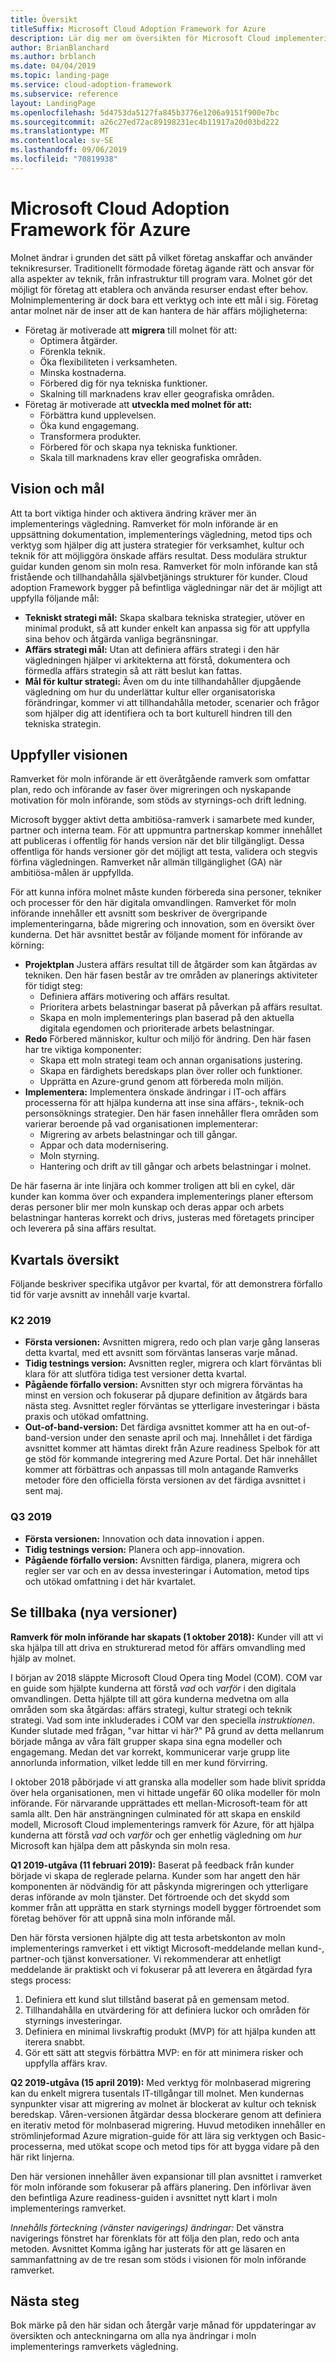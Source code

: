 ```yaml
---
title: Översikt
titleSuffix: Microsoft Cloud Adoption Framework for Azure
description: Lär dig mer om översikten för Microsoft Cloud implementerings ramverk för Azure.
author: BrianBlanchard
ms.author: brblanch
ms.date: 04/04/2019
ms.topic: landing-page
ms.service: cloud-adoption-framework
ms.subservice: reference
layout: LandingPage
ms.openlocfilehash: 5d4753da5127fa845b3776e1206a9151f900e7bc
ms.sourcegitcommit: a26c27ed72ac89198231ec4b11917a20d03bd222
ms.translationtype: MT
ms.contentlocale: sv-SE
ms.lasthandoff: 09/06/2019
ms.locfileid: "70819938"
---
```

# <a name="microsoft-cloud-adoption-framework-for-azure"></a>Microsoft Cloud Adoption Framework för Azure

Molnet ändrar i grunden det sätt på vilket företag anskaffar och använder teknikresurser. Traditionellt förmodade företag ägande rätt och ansvar för alla aspekter av teknik, från infrastruktur till program vara. Molnet gör det möjligt för företag att etablera och använda resurser endast efter behov. Molnimplementering är dock bara ett verktyg och inte ett mål i sig. Företag antar molnet när de inser att de kan hantera de här affärs möjligheterna:

- Företag är motiverade att **migrera** till molnet för att:
  - Optimera åtgärder.
  - Förenkla teknik.
  - Öka flexibiliteten i verksamheten.
  - Minska kostnaderna.
  - Förbered dig för nya tekniska funktioner.
  - Skalning till marknadens krav eller geografiska områden.
- Företag är motiverade att **utveckla med molnet för att:**
  - Förbättra kund upplevelsen.
  - Öka kund engagemang.
  - Transformera produkter.
  - Förbered för och skapa nya tekniska funktioner.
  - Skala till marknadens krav eller geografiska områden.

## <a name="vision-and-objectives"></a>Vision och mål

Att ta bort viktiga hinder och aktivera ändring kräver mer än implementerings vägledning. Ramverket för moln införande är en uppsättning dokumentation, implementerings vägledning, metod tips och verktyg som hjälper dig att justera strategier för verksamhet, kultur och teknik för att möjliggöra önskade affärs resultat. Dess modulära struktur guidar kunden genom sin moln resa. Ramverket för moln införande kan stå fristående och tillhandahålla självbetjänings strukturer för kunder. Cloud adoption Framework bygger på befintliga vägledningar när det är möjligt att uppfylla följande mål:

- **Tekniskt strategi mål:** Skapa skalbara tekniska strategier, utöver en minimal produkt, så att kunder enkelt kan anpassa sig för att uppfylla sina behov och åtgärda vanliga begränsningar.
- **Affärs strategi mål:** Utan att definiera affärs strategi i den här vägledningen hjälper vi arkitekterna att förstå, dokumentera och förmedla affärs strategin så att rätt beslut kan fattas.
- **Mål för kultur strategi:** Även om du inte tillhandahåller djupgående vägledning om hur du underlättar kultur eller organisatoriska förändringar, kommer vi att tillhandahålla metoder, scenarier och frågor som hjälper dig att identifiera och ta bort kulturell hindren till den tekniska strategin.

## <a name="fulfilling-the-vision"></a>Uppfyller visionen

Ramverket för moln införande är ett överåtgående ramverk som omfattar plan, redo och införande av faser över migreringen och nyskapande motivation för moln införande, som stöds av styrnings-och drift ledning.

Microsoft bygger aktivt detta ambitiösa-ramverk i samarbete med kunder, partner och interna team. För att uppmuntra partnerskap kommer innehållet att publiceras i offentlig för hands version när det blir tillgängligt. Dessa offentliga för hands versioner gör det möjligt att testa, validera och stegvis förfina vägledningen. Ramverket når allmän tillgänglighet (GA) när ambitiösa-målen är uppfyllda.

För att kunna införa molnet måste kunden förbereda sina personer, tekniker och processer för den här digitala omvandlingen. Ramverket för moln införande innehåller ett avsnitt som beskriver de övergripande implementeringarna, både migrering och innovation, som en översikt över kunderna. Det här avsnittet består av följande moment för införande av körning:

- **Projektplan** Justera affärs resultat till de åtgärder som kan åtgärdas av tekniken. Den här fasen består av tre områden av planerings aktiviteter för tidigt steg:
  - Definiera affärs motivering och affärs resultat.
  - Prioritera arbets belastningar baserat på påverkan på affärs resultat.
  - Skapa en moln implementerings plan baserad på den aktuella digitala egendomen och prioriterade arbets belastningar.
- **Redo** Förbered människor, kultur och miljö för ändring. Den här fasen har tre viktiga komponenter:
  - Skapa ett moln strategi team och annan organisations justering.
  - Skapa en färdighets beredskaps plan över roller och funktioner.
  - Upprätta en Azure-grund genom att förbereda moln miljön.
- **Implementera:** Implementera önskade ändringar i IT-och affärs processerna för att hjälpa kunderna att inse sina affärs-, teknik-och personsöknings strategier. Den här fasen innehåller flera områden som varierar beroende på vad organisationen implementerar:
  - Migrering av arbets belastningar och till gångar.
  - Appar och data modernisering.
  - Moln styrning.
  - Hantering och drift av till gångar och arbets belastningar i molnet.

De här faserna är inte linjära och kommer troligen att bli en cykel, där kunder kan komma över och expandera implementerings planer eftersom deras personer blir mer moln kunskap och deras appar och arbets belastningar hanteras korrekt och drivs, justeras med företagets principer och leverera på sina affärs resultat.

## <a name="quarterly-roadmap"></a>Kvartals översikt

Följande beskriver specifika utgåvor per kvartal, för att demonstrera förfallo tid för varje avsnitt av innehåll varje kvartal.

### <a name="q2-2019"></a>K2 2019

- **Första versionen:** Avsnitten migrera, redo och plan varje gång lanseras detta kvartal, med ett avsnitt som förväntas lanseras varje månad.
- **Tidig testnings version:** Avsnitten regler, migrera och klart förväntas bli klara för att slutföra tidiga test versioner detta kvartal.
- **Pågående förfallo version:** Avsnitten styr och migrera förväntas ha minst en version och fokuserar på djupare definition av åtgärds bara nästa steg. Avsnittet regler förväntas se ytterligare investeringar i bästa praxis och utökad omfattning.
- **Out-of-band-version:** Det färdiga avsnittet kommer att ha en out-of-band-version under den senaste april och maj. Innehållet i det färdiga avsnittet kommer att hämtas direkt från Azure readiness Spelbok för att ge stöd för kommande integrering med Azure Portal. Det här innehållet kommer att förbättras och anpassas till moln antagande Ramverks metoder före den officiella första versionen av det färdiga avsnittet i sent maj.

### <a name="q3-2019"></a>Q3 2019

- **Första versionen:** Innovation och data innovation i appen.
- **Tidig testnings version:** Planera och app-innovation.
- **Pågående förfallo version:** Avsnitten färdiga, planera, migrera och regler ser var och en av dessa investeringar i Automation, metod tips och utökad omfattning i det här kvartalet.

## <a name="looking-back-recent-releases"></a>Se tillbaka (nya versioner)

**Ramverk för moln införande har skapats (1 oktober 2018):** Kunder vill att vi ska hjälpa till att driva en strukturerad metod för affärs omvandling med hjälp av molnet.

I början av 2018 släppte Microsoft Cloud Opera ting Model (COM). COM var en guide som hjälpte kunderna att förstå _vad_ och _varför_ i den digitala omvandlingen. Detta hjälpte till att göra kunderna medvetna om alla områden som ska åtgärdas: affärs strategi, kultur strategi och teknik strategi. Vad som inte inkluderades i COM var den speciella _instruktionen_. Kunder slutade med frågan, "var hittar vi här?" På grund av detta mellanrum började många av våra fält grupper skapa sina egna modeller och engagemang. Medan det var korrekt, kommunicerar varje grupp lite annorlunda information, vilket ledde till en mer kund förvirring.

I oktober 2018 påbörjade vi att granska alla modeller som hade blivit spridda över hela organisationen, men vi hittade ungefär 60 olika modeller för moln införande. För närvarande upprättades ett mellan-Microsoft-team för att samla allt. Den här ansträngningen culminated för att skapa en enskild modell, Microsoft Cloud implementerings ramverk för Azure, för att hjälpa kunderna att förstå _vad_ och _varför_ och ger enhetlig vägledning om _hur_ Microsoft kan hjälpa dem att påskynda sin moln resa.

**Q1 2019-utgåva (11 februari 2019):** Baserat på feedback från kunder började vi skapa de reglerade pelarna. Kunder som har angett den här komponenten är nödvändig för att påskynda migreringen och ytterligare deras införande av moln tjänster. Det förtroende och det skydd som kommer från att upprätta en stark styrnings modell bygger förtroendet som företag behöver för att uppnå sina moln införande mål.

Den här första versionen hjälpte dig att testa arbetskonton av moln implementerings ramverket i ett viktigt Microsoft-meddelande mellan kund-, partner-och tjänst konversationer. Vi rekommenderar att enhetligt meddelande är praktiskt och vi fokuserar på att leverera en åtgärdad fyra stegs process:

1. Definiera ett kund slut tillstånd baserat på en gemensam metod.
2. Tillhandahålla en utvärdering för att definiera luckor och områden för styrnings investeringar.
3. Definiera en minimal livskraftig produkt (MVP) för att hjälpa kunden att iterera snabbt.
4. Gör ett sätt att stegvis förbättra MVP: en för att minimera risker och uppfylla affärs krav.

**Q2 2019-utgåva (15 april 2019):** Med verktyg för molnbaserad migrering kan du enkelt migrera tusentals IT-tillgångar till molnet. Men kundernas synpunkter visar att migrering av molnet är blockerat av kultur och teknisk beredskap. Våren-versionen åtgärdar dessa blockerare genom att definiera en iterativ metod för molnbaserad migrering. Huvud metodiken innehåller en strömlinjeformad Azure migration-guide för att lära sig verktygen och Basic-processerna, med utökat scope och metod tips för att bygga vidare på den här rikt linjerna.

Den här versionen innehåller även expansionar till plan avsnittet i ramverket för moln införande som fokuserar på affärs planering. Den införlivar även den befintliga Azure readiness-guiden i avsnittet nytt klart i moln implementerings ramverket.

_Innehålls förteckning (vänster navigerings) ändringar:_ Det vänstra navigerings fönstret har förenklats för att följa den plan, redo och anta metoden. Avsnittet Komma igång har justerats för att ge läsaren en sammanfattning av de tre resan som stöds i visionen för moln införande ramverket.

## <a name="next-steps"></a>Nästa steg

Bok märke på den här sidan och återgår varje månad för uppdateringar av översikten och anteckningarna om alla nya ändringar i moln implementerings ramverkets vägledning.
